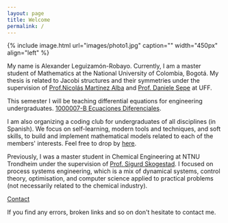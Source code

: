 ```yaml
---
layout: page
title: Welcome
permalink: /
---
```

{% include image.html url="images/photo1.jpg" caption="" width="450px" align="left" %}

My name is Alexander Leguizamón-Robayo. 
Currently, I am a master student of Mathematics at the National University of Colombia, Bogotá. 
My thesis is related to Jacobi structures and their symmetries under the supervision of [Prof.Nicolás Martínez Alba](https://sites.google.com/unal.edu.co/sem-interaccionesgeomfisica/organizadores/nicol%C3%A1s-mart%C3%ADnez?authuser=0) and [Prof. Daniele Sepe](https://sites.google.com/site/danielesepemaths/) at UFF. 

This semester I will be teaching differential equations for engineering undergraduates. [1000007-B Ecuaciones Diferenciales](/teaching/ecdif2020ii/).

I am also organizing a coding club for undergraduates of all disciplines (in Spanish).
We focus on self-learning, modern tools and techniques, and soft skills,  to build and implement mathematical models related to each of the members' interests.
Feel free to drop by [here](https://alexaleg.github.io/mathmod/).

Previously, I was a master student in Chemical Engineering at NTNU Trondheim under the supervision of [Prof. Sigurd Skogestad](https://folk.ntnu.no/skoge). I focused on process systems engineering, which is a mix of dynamical systems, control theory, optimisation, and computer science applied to practical problems (not necessarily related to the chemical industry).

[Contact](/contact/)

If you find any errors, broken links and so on don't hesitate to contact me.
